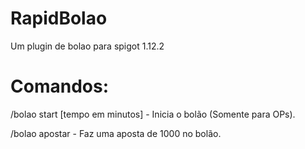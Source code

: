# RapidBolao
Um plugin de bolao para spigot 1.12.2

# Comandos:
  /bolao start [tempo em minutos] - Inicia o bolão (Somente para OPs).
  
  /bolao apostar - Faz uma aposta de 1000 no bolão.
